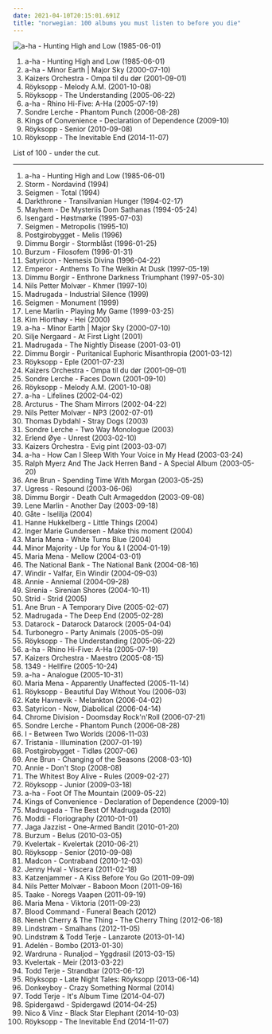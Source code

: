 ```yaml
---
date: 2021-04-10T20:15:01.691Z
title: "norwegian: 100 albums you must listen to before you die"
---
```

![a-ha - Hunting High and Low (1985-06-01)](https://img.discogs.com/LNiRXux_wTZfTRrBTX1TqYy197Q=/fit-in/599x601/filters:strip_icc():format(jpeg):mode_rgb():quality(90)/discogs-images/R-194729-1232047944.jpeg.jpg "a-ha - Hunting High and Low (1985-06-01)")
<ol class="albums">
<li data-cover="https://img.discogs.com/LNiRXux_wTZfTRrBTX1TqYy197Q=/fit-in/599x601/filters:strip_icc():format(jpeg):mode_rgb():quality(90)/discogs-images/R-194729-1232047944.jpeg.jpg" data-tags="80s" role="button">a-ha - Hunting High and Low (1985-06-01)</li>
<li data-cover="https://img.discogs.com/sny9r4IKs2i7rmUkAlLbEHqXY9I=/fit-in/600x532/filters:strip_icc():format(jpeg):mode_rgb():quality(90)/discogs-images/R-15935169-1600498389-9149.jpeg.jpg" data-tags="80s, pop rock 80" role="button">a-ha - Minor Earth | Major Sky (2000-07-10)</li>
<li data-cover="http://coverartarchive.org/release/62b6186a-845d-4b39-be26-e2c5ef762fb5/14681498497-500.jpg" data-tags="norwegian, ompa" role="button">Kaizers Orchestra - Ompa til du dør (2001-09-01)</li>
<li data-cover="https://img.discogs.com/cCrsEjLACyczWsYITTOxwaMW5rM=/fit-in/500x500/filters:strip_icc():format(jpeg):mode_rgb():quality(90)/discogs-images/R-1831286-1251312241.jpeg.jpg" data-tags="electronic, chillout" role="button">Röyksopp - Melody A.M. (2001-10-08)</li>
<li data-cover="http://coverartarchive.org/release/1a4c78f8-ec49-30cb-97ee-cf64a95d0e12/4483613510-500.jpg" data-tags="electronic" role="button">Röyksopp - The Understanding (2005-06-22)</li>
<li data-cover="http://coverartarchive.org/release/4c86af92-4f02-4223-bfae-85d613acd078/8650256385-500.jpg" data-tags="norwegian, scandinavian, norway, noord-europa, noors, noorwegen" role="button">a-ha - Rhino Hi-Five: A-Ha (2005-07-19)</li>
<li data-cover="https://img.discogs.com/Eg1Tp6OxNnRotgL5G4ge0G1bN1E=/fit-in/600x935/filters:strip_icc():format(jpeg):mode_rgb():quality(90)/discogs-images/R-10103211-1524982126-5003.jpeg.jpg" data-tags="norwegian" role="button">Sondre Lerche - Phantom Punch (2006-08-28)</li>
<li data-cover="http://coverartarchive.org/release/14b6ef82-a25f-3698-b1d1-4c2a53133685/27492842731-500.jpg" data-tags="folk" role="button">Kings of Convenience - Declaration of Dependence (2009-10)</li>
<li data-cover="http://coverartarchive.org/release/3c0ee85d-f641-30c8-98f3-942a18aac1ca/3464785017-500.jpg" data-tags="chillout, electronic, ambient" role="button">Röyksopp - Senior (2010-09-08)</li>
<li data-cover="http://coverartarchive.org/release/7704bdf5-5fcd-4f80-a759-30fba880bfe6/8762633349-500.jpg" data-tags="electronic, downtempo" role="button">Röyksopp - The Inevitable End (2014-11-07)</li>
</ol>
List of 100 - under the cut.
<!-- more -->

_________________

<ol class="albums">
<li data-cover="https://img.discogs.com/LNiRXux_wTZfTRrBTX1TqYy197Q=/fit-in/599x601/filters:strip_icc():format(jpeg):mode_rgb():quality(90)/discogs-images/R-194729-1232047944.jpeg.jpg" data-tags="80s" role="button">
a-ha - Hunting High and Low (1985-06-01)
</li>
<li data-cover="http://coverartarchive.org/release/53ae9c76-5e9e-4342-98db-5fdeb63af1d8/21058797776-500.jpg" data-tags="folk metal, viking metal" role="button">
Storm - Nordavind (1994)
</li>
<li data-cover="http://coverartarchive.org/release/b69e215e-cf17-4624-afe2-01fe2cad4428/4820147028-500.jpg" data-tags="metal, rock, norwegian, classic albums, bleak, skandinavisch, bra album, dice-throw: six" role="button">
Seigmen - Total (1994)
</li>
<li data-cover="http://coverartarchive.org/release/e2f25d41-736c-40e9-83b3-678f42873eb3/14548660035-500.jpg" data-tags="black metal" role="button">
Darkthrone - Transilvanian Hunger (1994-02-17)
</li>
<li data-cover="http://coverartarchive.org/release/a8843c8b-2b8f-44b7-be46-c5a78942849e/21866237801-500.jpg" data-tags="black metal" role="button">
Mayhem - De Mysteriis Dom Sathanas (1994-05-24)
</li>
<li data-cover="https://img.discogs.com/vHrPCUPr-rw4bMXnjmrEgVAlmQ0=/fit-in/597x587/filters:strip_icc():format(jpeg):mode_rgb():quality(90)/discogs-images/R-381673-1334294432.jpeg.jpg" data-tags="black metal, norwegian black metal" role="button">
Isengard - Høstmørke (1995-07-03)
</li>
<li data-cover="http://coverartarchive.org/release/9cc37560-1f83-4f58-ace6-01a69ea39f45/4819953174-500.jpg" data-tags="metal, rock, alternative, norwegian, industrial rock, post-grunge, bleak" role="button">
Seigmen - Metropolis (1995-10)
</li>
<li data-cover="http://coverartarchive.org/release/47f9dabf-b68b-4b0f-acdb-5ec5735f8b8e/9250966360-500.jpg" data-tags="norwegian" role="button">
Postgirobygget - Melis (1996)
</li>
<li data-cover="http://coverartarchive.org/release/e5f8f5dd-73cb-417e-aa88-a14f15619763/5166048158-500.jpg" data-tags="black metal, symphonic black metal" role="button">
Dimmu Borgir - Stormblåst (1996-01-25)
</li>
<li data-cover="http://coverartarchive.org/release/1ce9177c-62a0-4403-a7ee-7359026fcbf6/24337783733-500.jpg" data-tags="black metal" role="button">
Burzum - Filosofem (1996-01-31)
</li>
<li data-cover="https://img.discogs.com/FA0sKAo13tvmM2Ajs_G6hBeWgs0=/fit-in/400x400/filters:strip_icc():format(jpeg):mode_rgb():quality(90)/discogs-images/R-4225709-1359058284-9040.jpeg.jpg" data-tags="black metal" role="button">
Satyricon - Nemesis Divina (1996-04-22)
</li>
<li data-cover="http://coverartarchive.org/release/8bce7d2e-cddd-38d3-86b7-d2c53e9d17aa/6830358041-500.jpg" data-tags="black metal, symphonic black metal" role="button">
Emperor - Anthems To The Welkin At Dusk (1997-05-19)
</li>
<li data-cover="http://coverartarchive.org/release/c51f27b8-ffd7-4b53-aa4e-2687e213e30f/4798121885-500.jpg" data-tags="symphonic black metal, black metal" role="button">
Dimmu Borgir - Enthrone Darkness Triumphant (1997-05-30)
</li>
<li data-cover="http://coverartarchive.org/release/709f090c-6659-46af-a9ec-dbcd9ca4058c/19255822547-500.jpg" data-tags="jazz, trumpet" role="button">
Nils Petter Molvær - Khmer (1997-10)
</li>
<li data-cover="http://coverartarchive.org/release/dd27c740-f61d-3b7a-a1b4-44d6834a791d/21056285792-500.jpg" data-tags="indie" role="button">
Madrugada - Industrial Silence (1999)
</li>
<li data-cover="http://coverartarchive.org/release/9601f688-674e-3908-acdf-820214dd9a46/4819640448-500.jpg" data-tags="norwegian, approved, to check out, milestones, sleepless, favs of nocci, decent, gothcore, gothic-darkwave, handleliste, waahh i love it, nice and dark, coming summer melancholy, darksky fm" role="button">
Seigmen - Monument (1999)
</li>
<li data-cover="http://coverartarchive.org/release/c5b9b486-65c7-41d4-82e1-3fe6a8fac5ef/8645595591-500.jpg" data-tags="lene marlin, pop" role="button">
Lene Marlin - Playing My Game (1999-03-25)
</li>
<li data-cover="http://coverartarchive.org/release/52e116bb-41bf-4631-bb16-13f9e9926b3e/26925759404-500.jpg" data-tags="electronic, norwegian, un, lovely electronica, gvs" role="button">
Kim Hiorthøy - Hei (2000)
</li>
<li data-cover="https://img.discogs.com/sny9r4IKs2i7rmUkAlLbEHqXY9I=/fit-in/600x532/filters:strip_icc():format(jpeg):mode_rgb():quality(90)/discogs-images/R-15935169-1600498389-9149.jpeg.jpg" data-tags="80s, pop rock 80" role="button">
a-ha - Minor Earth | Major Sky (2000-07-10)
</li>
<li data-cover="http://coverartarchive.org/release/419228fc-d6a4-4b24-b6bb-9315d0727abd/6436913950-500.jpg" data-tags="female vocalists, female jazz vocalists, jazz" role="button">
Silje Nergaard - At First Light (2001)
</li>
<li data-cover="https://img.discogs.com/UDZrNF9Ghkhkytjr6J7tausOntY=/fit-in/599x600/filters:strip_icc():format(jpeg):mode_rgb():quality(90)/discogs-images/R-2231152-1271200353.jpeg.jpg" data-tags="norwegian" role="button">
Madrugada - The Nightly Disease (2001-03-01)
</li>
<li data-cover="http://coverartarchive.org/release/69a8e3b3-eabb-4134-9b14-2ce42a1b6776/13136914759-500.jpg" data-tags="symphonic black metal, black metal" role="button">
Dimmu Borgir - Puritanical Euphoric Misanthropia (2001-03-12)
</li>
<li data-cover="https://img.discogs.com/JtVUJDOBcXFclcbx8CM2mp5cFb8=/fit-in/600x600/filters:strip_icc():format(jpeg):mode_rgb():quality(90)/discogs-images/R-125549-1248439157.jpeg.jpg" data-tags="electronica, royksopp eple" role="button">
Röyksopp - Eple (2001-07-23)
</li>
<li data-cover="http://coverartarchive.org/release/62b6186a-845d-4b39-be26-e2c5ef762fb5/14681498497-500.jpg" data-tags="norwegian, ompa" role="button">
Kaizers Orchestra - Ompa til du dør (2001-09-01)
</li>
<li data-cover="http://coverartarchive.org/release/5c523455-26fd-434d-873c-c4039606d0c3/24357097154-500.jpg" data-tags="indie pop, pop, norwegian" role="button">
Sondre Lerche - Faces Down (2001-09-10)
</li>
<li data-cover="https://img.discogs.com/cCrsEjLACyczWsYITTOxwaMW5rM=/fit-in/500x500/filters:strip_icc():format(jpeg):mode_rgb():quality(90)/discogs-images/R-1831286-1251312241.jpeg.jpg" data-tags="electronic, chillout" role="button">
Röyksopp - Melody A.M. (2001-10-08)
</li>
<li data-cover="https://img.discogs.com/peoBjbfraqsHjHzvaC8dI47Q9GE=/fit-in/600x524/filters:strip_icc():format(jpeg):mode_rgb():quality(90)/discogs-images/R-572521-1190480851.jpeg.jpg" data-tags="pop" role="button">
a-ha - Lifelines (2002-04-02)
</li>
<li data-cover="https://img.discogs.com/GYhZ7K6fOzCcdRdNDHBJZJ74sHU=/fit-in/280x278/filters:strip_icc():format(jpeg):mode_rgb():quality(90)/discogs-images/R-2349420-1278742285.jpeg.jpg" data-tags="avant-garde metal, progressive metal" role="button">
Arcturus - The Sham Mirrors (2002-04-22)
</li>
<li data-cover="https://img.discogs.com/1svphMqyDyv14BWhgqPP6x1oBbI=/fit-in/600x600/filters:strip_icc():format(jpeg):mode_rgb():quality(90)/discogs-images/R-9005957-1473134252-4987.jpeg.jpg" data-tags="jazz, trumpet, nu jazz, norwegian" role="button">
Nils Petter Molvær - NP3 (2002-07-01)
</li>
<li data-cover="http://coverartarchive.org/release/79e7d819-e3fc-4df0-89ff-4bb732b443c1/20839334016-500.jpg" data-tags="norwegian, scandinavian, melancholic, autumn, favorites ever, skiver, albums 2, maarts, music to drink slowly" role="button">
Thomas Dybdahl - Stray Dogs (2003)
</li>
<li data-cover="https://img.discogs.com/lJfsIbR1eYiKn_7LBqccO0cXZ20=/fit-in/600x600/filters:strip_icc():format(jpeg):mode_rgb():quality(90)/discogs-images/R-759412-1284497750.jpeg.jpg" data-tags="singer-songwriter, albums i played hell out of, two way monologue" role="button">
Sondre Lerche - Two Way Monologue (2003)
</li>
<li data-cover="https://img.discogs.com/fHAI9p_rX7ieIWjt9ZwdG2igyIs=/fit-in/599x600/filters:strip_icc():format(jpeg):mode_rgb():quality(90)/discogs-images/R-108877-1370639233-7460.jpeg.jpg" data-tags="electronic" role="button">
Erlend Øye - Unrest (2003-02-10)
</li>
<li data-cover="http://coverartarchive.org/release/50527efa-4879-4418-8d86-4fffe01c29ad/14081022150-500.jpg" data-tags="norwegian" role="button">
Kaizers Orchestra - Evig pint (2003-03-07)
</li>
<li data-cover="https://img.discogs.com/ai0y-shUNue13Ebf3Za1Hf2vIHE=/fit-in/600x592/filters:strip_icc():format(jpeg):mode_rgb():quality(90)/discogs-images/R-2225856-1456197354-6151.jpeg.jpg" data-tags="pop, 80s" role="button">
a-ha - How Can I Sleep With Your Voice in My Head (2003-03-24)
</li>
<li data-cover="http://coverartarchive.org/release/022b3015-30f8-4145-8cae-edad117dca8e/9294207380-500.jpg" data-tags="electronic, lounge" role="button">
Ralph Myerz And The Jack Herren Band - A Special Album (2003-05-20)
</li>
<li data-cover="http://coverartarchive.org/release/2c12cad5-bfca-4738-a06d-16b0b7b2679d/20294604785-500.jpg" data-tags="folk, singer-songwriter, female vocalists" role="button">
Ane Brun - Spending Time With Morgan (2003-05-25)
</li>
<li data-cover="http://coverartarchive.org/release/ef4db55b-e485-4279-bcbf-cd624db295dd/9167065307-500.jpg" data-tags="electronic, trip-hop, norwegian, idm, trip hop, breaks, english, xanbaldaio-baile" role="button">
Ugress - Resound (2003-06-06)
</li>
<li data-cover="https://img.discogs.com/M-pFRuNirZcVM7Pn5OHuLqa6C8M=/fit-in/600x528/filters:strip_icc():format(jpeg):mode_rgb():quality(90)/discogs-images/R-6668617-1481961616-5739.jpeg.jpg" data-tags="symphonic black metal" role="button">
Dimmu Borgir - Death Cult Armageddon (2003-09-08)
</li>
<li data-cover="http://coverartarchive.org/release/6c293557-1a20-4cf6-80e8-5bb7d7ab4e55/16378712431-500.jpg" data-tags="pop, another day" role="button">
Lene Marlin - Another Day (2003-09-18)
</li>
<li data-cover="https://img.discogs.com/WZsQSYa2ubtl0ZEgf9ZZTUEGa8c=/fit-in/200x200/filters:strip_icc():format(jpeg):mode_rgb():quality(90)/discogs-images/R-1047409-1296707319.jpeg.jpg" data-tags="rock" role="button">
Gåte - Iselilja (2004)
</li>
<li data-cover="http://coverartarchive.org/release/5839ebed-ffe9-43f9-99c4-a4288643c809/14824380200-500.jpg" data-tags="female vocalists" role="button">
Hanne Hukkelberg - Little Things (2004)
</li>
<li data-cover="http://coverartarchive.org/release/a018d45c-ad3e-3028-8ff3-676a2d3c80b3/955154493-500.jpg" data-tags="jazz, jazz vocal, female vocalists, norwegian, female vocalist, 00s, female jazz vocalist, blues bar, jazz covers, albummanara, albumsdoudoune, cds i own and have yet to hear" role="button">
Inger Marie Gundersen - Make this moment (2004)
</li>
<li data-cover="http://coverartarchive.org/release/2c1208a3-e4e8-4b86-987f-2c17f27e05b7/21329941175-500.jpg" data-tags="pop, singer-songwriter" role="button">
Maria Mena - White Turns Blue (2004)
</li>
<li data-cover="http://coverartarchive.org/release/43dc857a-5294-4655-971f-94ac37214343/15229606619-500.jpg" data-tags="norwegian" role="button">
Minor Majority - Up for You & I (2004-01-19)
</li>
<li data-cover="http://coverartarchive.org/release/52621b23-93b2-4e07-b807-e44e91472900/3989392425-500.jpg" data-tags="pop, norwegian, sweet, 2000s, maria mena" role="button">
Maria Mena - Mellow (2004-03-01)
</li>
<li data-cover="https://img.discogs.com/R2KPNE8FjVAEmIZcvCosLVuxVXY=/fit-in/600x596/filters:strip_icc():format(jpeg):mode_rgb():quality(90)/discogs-images/R-7770212-1448411827-8581.jpeg.jpg" data-tags="the national bank" role="button">
The National Bank - The National Bank (2004-08-16)
</li>
<li data-cover="http://coverartarchive.org/release/23b41920-7678-47a6-9125-62f62c1a144a/5428905986-500.jpg" data-tags="in memory of valfar" role="button">
Windir - Valfar, Ein Windir (2004-09-03)
</li>
<li data-cover="https://img.discogs.com/NkAOJbY26YPFipoosJ1Y4B853jg=/fit-in/328x325/filters:strip_icc():format(jpeg):mode_rgb():quality(90)/discogs-images/R-1189462-1221938666.jpeg.jpg" data-tags="pop" role="button">
Annie - Anniemal (2004-09-28)
</li>
<li data-cover="http://coverartarchive.org/release/b1fe6e54-f51f-4132-a992-bd8fb79fc5c6/1069186321-500.jpg" data-tags="gothic metal, symphonic metal" role="button">
Sirenia - Sirenian Shores (2004-10-11)
</li>
<li data-cover="https://img.discogs.com/uKtmNQ6fx9K2W90T2e_AGmmob4U=/fit-in/600x600/filters:strip_icc():format(jpeg):mode_rgb():quality(90)/discogs-images/R-1383109-1466835134-7529.png.jpg" data-tags="black metal" role="button">
Strid - Strid (2005)
</li>
<li data-cover="http://coverartarchive.org/release/912971e6-7c55-447c-bd99-42033294eef3/9479740370-500.jpg" data-tags="folk, norwegian" role="button">
Ane Brun - A Temporary Dive (2005-02-07)
</li>
<li data-cover="https://img.discogs.com/pHUFbZBvlkPBGXTbAOaaxOt9eyU=/fit-in/600x599/filters:strip_icc():format(jpeg):mode_rgb():quality(90)/discogs-images/R-1041657-1517381113-4147.jpeg.jpg" data-tags="rock, alternative rock, 00s" role="button">
Madrugada - The Deep End (2005-02-28)
</li>
<li data-cover="http://coverartarchive.org/release/251009a7-5aef-4dae-8ae9-01835f29dc58/18362230912-500.jpg" data-tags="new rave, electronic, datarock" role="button">
Datarock - Datarock Datarock (2005-04-04)
</li>
<li data-cover="http://coverartarchive.org/release/123c1973-6bcf-4d65-9af9-77f0e16ec532/3357365837-500.jpg" data-tags="rock, punk rock, death punk, punk, hard rock" role="button">
Turbonegro - Party Animals (2005-05-09)
</li>
<li data-cover="http://coverartarchive.org/release/1a4c78f8-ec49-30cb-97ee-cf64a95d0e12/4483613510-500.jpg" data-tags="electronic" role="button">
Röyksopp - The Understanding (2005-06-22)
</li>
<li data-cover="http://coverartarchive.org/release/4c86af92-4f02-4223-bfae-85d613acd078/8650256385-500.jpg" data-tags="norwegian, scandinavian, norway, noord-europa, noors, noorwegen" role="button">
a-ha - Rhino Hi-Five: A-Ha (2005-07-19)
</li>
<li data-cover="https://img.discogs.com/DLvIUEStL8uLkgYM_ghNRC8uZ04=/fit-in/600x539/filters:strip_icc():format(jpeg):mode_rgb():quality(90)/discogs-images/R-993425-1572536299-5521.png.jpg" data-tags="norwegian, rock" role="button">
Kaizers Orchestra - Maestro (2005-08-15)
</li>
<li data-cover="https://img.discogs.com/MGgOnW6cyW-AEbNeqC9Vh3bh-Wo=/fit-in/300x300/filters:strip_icc():format(jpeg):mode_rgb():quality(90)/discogs-images/R-580058-1134050659.jpeg.jpg" data-tags="black metal" role="button">
1349 - Hellfire (2005-10-24)
</li>
<li data-cover="http://coverartarchive.org/release/d87a354a-b0eb-44cc-bc09-cc966eb86df2/20833625751-500.jpg" data-tags="pop" role="button">
a-ha - Analogue (2005-10-31)
</li>
<li data-cover="https://img.discogs.com/87L0U85HDJCJXteeVhKbsmje318=/fit-in/600x595/filters:strip_icc():format(jpeg):mode_rgb():quality(90)/discogs-images/R-724168-1220105117.jpeg.jpg" data-tags="pop" role="button">
Maria Mena - Apparently Unaffected (2005-11-14)
</li>
<li data-cover="https://img.discogs.com/F6ELpm4D0TSO_HlumF4uup4lhmk=/fit-in/594x599/filters:strip_icc():format(jpeg):mode_rgb():quality(90)/discogs-images/R-700964-1268167968.jpeg.jpg" data-tags="downtempo" role="button">
Röyksopp - Beautiful Day Without You (2006-03)
</li>
<li data-cover="https://img.discogs.com/K8wuXm7t8XdYis3Gq-03yQBwGAs=/fit-in/225x225/filters:strip_icc():format(jpeg):mode_rgb():quality(90)/discogs-images/R-721994-1151857747.jpeg.jpg" data-tags="female vocalists" role="button">
Kate Havnevik - Melankton (2006-04-02)
</li>
<li data-cover="http://coverartarchive.org/release/28d51e3f-b12c-4948-b35b-c1f5aae76ed2/25531712079-500.jpg" data-tags="black metal" role="button">
Satyricon - Now, Diabolical (2006-04-14)
</li>
<li data-cover="http://coverartarchive.org/release/fe94655c-ac68-4a7f-a76e-4709bd941d55/14971782039-500.jpg" data-tags="hard rock, rock'n'roll" role="button">
Chrome Division - Doomsday Rock'n'Roll (2006-07-21)
</li>
<li data-cover="https://img.discogs.com/Eg1Tp6OxNnRotgL5G4ge0G1bN1E=/fit-in/600x935/filters:strip_icc():format(jpeg):mode_rgb():quality(90)/discogs-images/R-10103211-1524982126-5003.jpeg.jpg" data-tags="norwegian" role="button">
Sondre Lerche - Phantom Punch (2006-08-28)
</li>
<li data-cover="https://img.discogs.com/N7Bp5jfIBr2hf6QiJeqIZYuRx_8=/fit-in/600x600/filters:strip_icc():format(jpeg):mode_rgb():quality(90)/discogs-images/R-5352829-1391801147-4466.jpeg.jpg" data-tags="black metal, heavy metal" role="button">
I - Between Two Worlds (2006-11-03)
</li>
<li data-cover="https://img.discogs.com/pmP_hBJ-Nqg6EBqAKsClkXdId7U=/fit-in/500x451/filters:strip_icc():format(jpeg):mode_rgb():quality(90)/discogs-images/R-3265274-1323013527.jpeg.jpg" data-tags="gothic metal" role="button">
Tristania - Illumination (2007-01-19)
</li>
<li data-cover="https://img.discogs.com/uIAfZ93GzL9QH5DKXUZbj6LUJ-Y=/fit-in/600x513/filters:strip_icc():format(jpeg):mode_rgb():quality(90)/discogs-images/R-4140032-1356738631-1349.jpeg.jpg" data-tags="norwegian, norsk" role="button">
Postgirobygget - Tidløs (2007-06)
</li>
<li data-cover="https://img.discogs.com/yJojx2GIVhg6pOpvML9CR3svYkU=/fit-in/399x400/filters:strip_icc():format(jpeg):mode_rgb():quality(90)/discogs-images/R-1294420-1215387260.jpeg.jpg" data-tags="singer-songwriter" role="button">
Ane Brun - Changing of the Seasons (2008-03-10)
</li>
<li data-cover="https://img.discogs.com/rQ_mlsrUfs2sjJCo7bZDXUDcjeA=/fit-in/200x200/filters:strip_icc():format(jpeg):mode_rgb():quality(90)/discogs-images/R-1773198-1264529090.jpeg.jpg" data-tags="electropop, pop" role="button">
Annie - Don't Stop (2008-08)
</li>
<li data-cover="https://img.discogs.com/CEympDX1u4FWYHhBclMI9h-ijx8=/fit-in/500x500/filters:strip_icc():format(jpeg):mode_rgb():quality(90)/discogs-images/R-1626055-1233084808.jpeg.jpg" data-tags="indie" role="button">
The Whitest Boy Alive - Rules (2009-02-27)
</li>
<li data-cover="https://img.discogs.com/jnGU0rPnUOyIqqugh4JtoaYDLOY=/fit-in/600x601/filters:strip_icc():format(jpeg):mode_rgb():quality(90)/discogs-images/R-15537372-1593224889-6566.jpeg.jpg" data-tags="electronic" role="button">
Röyksopp - Junior (2009-03-18)
</li>
<li data-cover="https://img.discogs.com/U8qA4obuxihZTVXjFl_0-55TJS0=/fit-in/591x591/filters:strip_icc():format(jpeg):mode_rgb():quality(90)/discogs-images/R-6019295-1500463165-2517.jpeg.jpg" data-tags="pop" role="button">
a-ha - Foot Of The Mountain (2009-05-22)
</li>
<li data-cover="http://coverartarchive.org/release/14b6ef82-a25f-3698-b1d1-4c2a53133685/27492842731-500.jpg" data-tags="folk" role="button">
Kings of Convenience - Declaration of Dependence (2009-10)
</li>
<li data-cover="http://coverartarchive.org/release/3cda75f1-e37a-4979-9c91-c379799a4a44/14426493946-500.jpg" data-tags="singer-songwriter, norwegian, dark ambient, madrugada" role="button">
Madrugada - The Best Of Madrugada (2010)
</li>
<li data-cover="http://coverartarchive.org/release/a5ef1341-92a5-4122-a890-2e2e8efb240a/3500899635-500.jpg" data-tags="indie, folk" role="button">
Moddi - Floriography (2010-01-01)
</li>
<li data-cover="http://coverartarchive.org/release/f8276d8f-336c-4e9b-9eea-b25f47cfde14/9348674402-500.jpg" data-tags="nu jazz, jazz, ninja tune" role="button">
Jaga Jazzist - One-Armed Bandit (2010-01-20)
</li>
<li data-cover="http://coverartarchive.org/release/b43a420d-f4be-3e74-836f-a3732718c92b/1480049199-500.jpg" data-tags="black metal, atmospheric black metal" role="button">
Burzum - Belus (2010-03-05)
</li>
<li data-cover="http://coverartarchive.org/release/595b9588-f969-401b-b7ff-0d454e051616/3646610364-500.jpg" data-tags="black metal, black n roll" role="button">
Kvelertak - Kvelertak (2010-06-21)
</li>
<li data-cover="http://coverartarchive.org/release/3c0ee85d-f641-30c8-98f3-942a18aac1ca/3464785017-500.jpg" data-tags="chillout, electronic, ambient" role="button">
Röyksopp - Senior (2010-09-08)
</li>
<li data-cover="http://coverartarchive.org/release/19b63828-8a7b-44d8-8c02-380706bb9f9b/1575337542-500.jpg" data-tags="rnb" role="button">
Madcon - Contraband (2010-12-03)
</li>
<li data-cover="http://coverartarchive.org/release/6bf70e0f-0b90-43d3-8463-42f033c7e471/2410128207-500.jpg" data-tags="experimental, norwegian, rune grammofon, rather good stuff" role="button">
Jenny Hval - Viscera (2011-02-18)
</li>
<li data-cover="http://coverartarchive.org/release/acf5734d-ee32-4fdb-9e4c-4863c02b3977/6892654592-500.jpg" data-tags="folk, cabaret" role="button">
Katzenjammer - A Kiss Before You Go (2011-09-09)
</li>
<li data-cover="https://img.discogs.com/1svphMqyDyv14BWhgqPP6x1oBbI=/fit-in/600x600/filters:strip_icc():format(jpeg):mode_rgb():quality(90)/discogs-images/R-9005957-1473134252-4987.jpeg.jpg" data-tags="norwegian, jazz" role="button">
Nils Petter Molvær - Baboon Moon (2011-09-16)
</li>
<li data-cover="https://img.discogs.com/eE2kVJmgUzz5HHPDhuHtfx5Shrk=/fit-in/500x497/filters:strip_icc():format(jpeg):mode_rgb():quality(90)/discogs-images/R-3305596-1330446806.jpeg.jpg" data-tags="black metal, norwegian black metal" role="button">
Taake - Noregs Vaapen (2011-09-19)
</li>
<li data-cover="http://coverartarchive.org/release/40ad926e-0aa5-476d-9640-fed5f95d8ede/3990865020-500.jpg" data-tags="maria mena" role="button">
Maria Mena - Viktoria (2011-09-23)
</li>
<li data-cover="http://coverartarchive.org/release/c1d4d4d8-b4fe-4b03-949a-ba5015bc1936/7765773453-500.jpg" data-tags="female vocalists, norwegian, post hardcore, hardcore punk, deathpop" role="button">
Blood Command - Funeral Beach (2012)
</li>
<li data-cover="http://coverartarchive.org/release/569b592f-aa1d-4c0b-838d-95fd00b2406f/3972783637-500.jpg" data-tags="jazz, swedish, norwegian, jazz fusion, avant-garde, art rock, sweden, avant-garde jazz, smalltown supersound, neneh cherry, the thing, cover albums, musicas no plural" role="button">
Neneh Cherry & The Thing - The Cherry Thing (2012-06-18)
</li>
<li data-cover="http://coverartarchive.org/release/9c14cded-3867-4728-8267-551c4ac3c419/2406115549-500.jpg" data-tags="electronic, norwegian, 10s, oslo, smalltown supersound, feedelity" role="button">
Lindstrøm - Smalhans (2012-11-05)
</li>
<li data-cover="http://coverartarchive.org/release/b20edb01-2408-4d2e-bb8f-aa234e7fa9d9/24892778444-500.jpg" data-tags="electronic, norwegian, 10s, oslo, olsen" role="button">
Lindstrøm & Todd Terje - Lanzarote (2013-01-14)
</li>
<li data-cover="http://coverartarchive.org/release/6f9dc0ce-3139-48c9-9d90-a9c5592baddc/10099907545-500.jpg" data-tags="norwegian" role="button">
Adelén - Bombo (2013-01-30)
</li>
<li data-cover="http://coverartarchive.org/release/e3b02657-913b-4580-9fff-855f0e7cb8a5/11609849261-500.jpg" data-tags="neofolk" role="button">
Wardruna - Runaljod – Yggdrasil (2013-03-15)
</li>
<li data-cover="https://img.discogs.com/ubHn7ClFjGnk_nTI9-Wy0mq1nsQ=/fit-in/340x340/filters:strip_icc():format(jpeg):mode_rgb():quality(90)/discogs-images/R-4315336-1361533440-8997.jpeg.jpg" data-tags="hardcore, black metal, black n roll" role="button">
Kvelertak - Meir (2013-03-22)
</li>
<li data-cover="https://img.discogs.com/Nt2mYovMieKJyp1o0X0hIhn-Xmo=/fit-in/600x600/filters:strip_icc():format(jpeg):mode_rgb():quality(90)/discogs-images/R-4648401-1371021140-9807.jpeg.jpg" data-tags="electronic" role="button">
Todd Terje - Strandbar (2013-06-12)
</li>
<li data-cover="http://coverartarchive.org/release/e3929e5c-2287-43e9-879d-adc155e910c6/25194465215-500.jpg" data-tags="electronic, downtempo, norwegian, warm, cold, nocturnal, merkliste, feels, acker bilk, proto-vaporwave" role="button">
Röyksopp - Late Night Tales: Röyksopp (2013-06-14)
</li>
<li data-cover="http://coverartarchive.org/release/9028aa2d-5482-4e82-bc8a-ff0cb1178842/8871578703-500.jpg" data-tags="pop, norwegian, norway, norge" role="button">
Donkeyboy - Crazy Something Normal (2014)
</li>
<li data-cover="http://coverartarchive.org/release/3dff8396-82b1-4a35-93a9-77ad34a994a9/17214960042-500.jpg" data-tags="electronic" role="button">
Todd Terje - It's Album Time (2014-04-07)
</li>
<li data-cover="http://coverartarchive.org/release/374bb533-2dc5-4b3c-ab06-679c82473de8/9208647489-500.jpg" data-tags="rock, hard rock, norwegian" role="button">
Spidergawd - Spidergawd (2014-04-25)
</li>
<li data-cover="http://coverartarchive.org/release/90c40569-5bc4-4577-8609-2934f5eb1b9d/11602582677-500.jpg" data-tags="hip-hop, pop, norwegian, r&b, norway, norge" role="button">
Nico & Vinz - Black Star Elephant (2014-10-03)
</li>
<li data-cover="http://coverartarchive.org/release/7704bdf5-5fcd-4f80-a759-30fba880bfe6/8762633349-500.jpg" data-tags="electronic, downtempo" role="button">
Röyksopp - The Inevitable End (2014-11-07)
</li>
</ol>